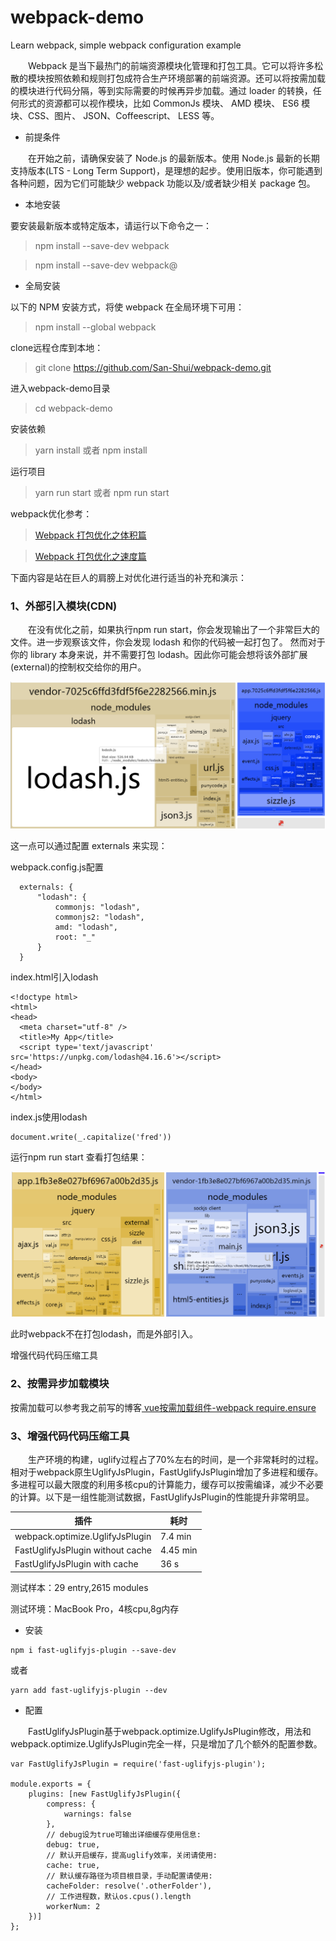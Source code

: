 # webpack-demo
Learn webpack, simple webpack configuration example

&emsp;&emsp;Webpack 是当下最热门的前端资源模块化管理和打包工具。它可以将许多松散的模块按照依赖和规则打包成符合生产环境部署的前端资源。还可以将按需加载的模块进行代码分隔，等到实际需要的时候再异步加载。通过 loader 的转换，任何形式的资源都可以视作模块，比如 CommonJs 模块、 AMD 模块、 ES6 模块、CSS、图片、 JSON、Coffeescript、 LESS 等。

 - 前提条件

&emsp;&emsp;在开始之前，请确保安装了 Node.js 的最新版本。使用 Node.js 最新的长期支持版本(LTS - Long Term Support)，是理想的起步。使用旧版本，你可能遇到各种问题，因为它们可能缺少 webpack 功能以及/或者缺少相关 package 包。

 - 本地安装

要安装最新版本或特定版本，请运行以下命令之一：

>npm install --save-dev webpack

>npm install --save-dev webpack@<version>

 - 全局安装

以下的 NPM 安装方式，将使 webpack 在全局环境下可用：

>npm install --global webpack

clone远程仓库到本地：
>git clone https://github.com/San-Shui/webpack-demo.git

进入webpack-demo目录
>cd webpack-demo

安装依赖
> yarn install 或者 npm install 

运行项目

>yarn run start 或者 npm run start

webpack优化参考：
 >[Webpack 打包优化之体积篇](http://jeffjade.com/2017/08/06/124-webpack-packge-optimization-for-volume/)

 >[Webpack 打包优化之速度篇](http://jeffjade.com/2017/08/12/125-webpack-package-optimization-for-speed/)

下面内容是站在巨人的肩膀上对优化进行适当的补充和演示：

### 1、外部引入模块(CDN)

 &emsp;&emsp;在没有优化之前，如果执行npm run start，你会发现输出了一个非常巨大的文件。进一步观察该文件，你会发现 lodash 和你的代码被一起打包了。 然而对于你的 library 本身来说，并不需要打包 lodash。因此你可能会想将该外部扩展(external)的控制权交给你的用户。

 ![Alt text](./src/img/analyse.png)

这一点可以通过配置 externals 来实现：

webpack.config.js配置
```
  externals: {
      "lodash": {
          commonjs: "lodash",
          commonjs2: "lodash",
          amd: "lodash",
          root: "_"
      }
  }
```
index.html引入lodash

```
<!doctype html>
<html>
<head>
  <meta charset="utf-8" />
  <title>My App</title>
  <script type='text/javascript' src='https://unpkg.com/lodash@4.16.6'></script>
</head>
<body>
</body>
</html>
```
index.js使用lodash

```
document.write(_.capitalize('fred'))
```
运行npm run start 查看打包结果：

![Alt text](./src/img/analysExternals.png)

此时webpack不在打包lodash，而是外部引入。

增强代码代码压缩工具

### 2、按需异步加载模块

按需加载可以参考我之前写的博客[ vue按需加载组件-webpack require.ensure](http://blog.csdn.net/qq_27626333/article/details/76228578)

### 3、增强代码代码压缩工具

&emsp;&emsp;生产环境的构建，uglify过程占了70%左右的时间，是一个非常耗时的过程。相对于webpack原生UglifyJsPlugin，FastUglifyJsPlugin增加了多进程和缓存。多进程可以最大限度的利用多核cpu的计算能力，缓存可以按需编译，减少不必要的计算。以下是一组性能测试数据，FastUglifyJsPlugin的性能提升非常明显。

 插件                               | 耗时           
------------------------------------|-----------
 webpack.optimize.UglifyJsPlugin    | 7.4 min 
FastUglifyJsPlugin without cache    | 4.45 min      
FastUglifyJsPlugin with cache       | 36 s 

测试样本：29 entry,2615 modules

测试环境：MacBook Pro，4核cpu,8g内存

 - 安装
```
npm i fast-uglifyjs-plugin --save-dev
```
 或者
```
yarn add fast-uglifyjs-plugin --dev
```
 - 配置

&emsp;&emsp;FastUglifyJsPlugin基于webpack.optimize.UglifyJsPlugin修改，用法和webpack.optimize.UglifyJsPlugin完全一样，只是增加了几个额外的配置参数。

```
var FastUglifyJsPlugin = require('fast-uglifyjs-plugin');

module.exports = {
    plugins: [new FastUglifyJsPlugin({
        compress: {
            warnings: false
        },
        // debug设为true可输出详细缓存使用信息:
        debug: true,
        // 默认开启缓存，提高uglify效率，关闭请使用:
        cache: true,
        // 默认缓存路径为项目根目录，手动配置请使用:
        cacheFolder: resolve('.otherFolder'),
        // 工作进程数，默认os.cpus().length
        workerNum: 2
    })]
};
```

